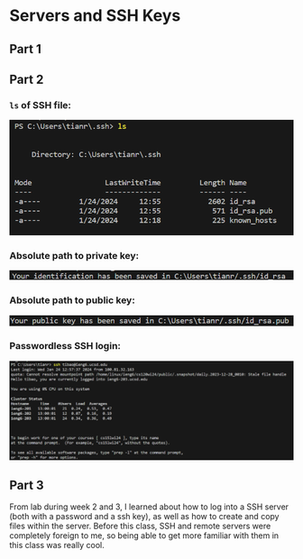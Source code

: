 # Servers and SSH Keys
## Part 1


## Part 2
### ```ls``` of SSH file:
![ls of SSH file](https://github.com/TianranBaoUCSD/cse15l-lab-reports/blob/main/ssh-ls-image.png)

### Absolute path to private key:
![Absolute path to private key](https://github.com/TianranBaoUCSD/cse15l-lab-reports/blob/main/ssh-id-directory.png)

### Absolute path to public key:
![Absolute path to public key](https://github.com/TianranBaoUCSD/cse15l-lab-reports/blob/main/ssh-public-key-directory.png)

### Passwordless SSH login:
![Passwordless SSH login](https://github.com/TianranBaoUCSD/cse15l-lab-reports/blob/main/ssh-passwordless-login.png)

## Part 3
From lab during week 2 and 3, I learned about how to log into a SSH server (both with a password and a ssh key), as well as how to create and copy files within the server. 
Before this class, SSH and remote servers were completely foreign to me, so being able to get more familiar with them in this class was really cool. 
